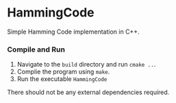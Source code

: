 # HammingCode
Simple Hamming Code implementation in C++.

### Compile and Run

1. Navigate to the ```build``` directory and run ```cmake ..```.
2. Complie the program using ```make```.
3. Run the executable ```HammingCode```

There should not be any external dependencies required.

